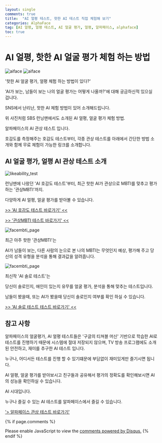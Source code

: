```yaml
---
layout: single
comments: true
title:  "AI 얼평 테스트, 핫한 AI 테스트 직접 체험해 보기"
categories: AlphaFace
tag: [AI 얼평, 얼평 테스트, AI 얼굴 평가, 얼평, 알파페이스, alphaface]
toc: true
---
```



  <!-- Google addsense -->
  <script async src="https://pagead2.googlesyndication.com/pagead/js/adsbygoogle.js?client=ca-pub-2367691231152778"
    crossorigin="anonymous"></script>
  <!-- 상단 2개 -->
  <ins class="adsbygoogle" style="display:block" data-ad-client="ca-pub-2367691231152778" data-ad-slot="7442206282"
    data-ad-format="auto" data-full-width-responsive="true"></ins>
  <script>
    (adsbygoogle = window.adsbygoogle || []).push({});
  </script>


# AI 얼평, 핫한 AI 얼굴 평가 체험 하는 방법

![aiface](/assets/img/41-1.jpg)
![aiface](/assets/img/30-1.jpg)

'핫한 AI 얼굴 평가, 얼평 체험 하는 방법이 있다?'

'AI가 보는, 남들이 보는 나의 얼굴 평가는 어떻게 나올까?'에 대해 궁금하신적 있으실 겁니다.

SNS에서 난리난, 핫한 AI 체험 방법이 있어 소개해드립니다.

위 사진처럼 SBS 런닝맨에서도 소개된 AI 얼평, 얼굴 평가 체험 방법.

알파페이스의 AI 관상 테스트 입니다.

호감도를 측정해주는 호감도 테스트부터, 각종 관상 테스트를 아래에서 간단한 방법 소개와 함께 무료 체험이 가능한 링크를 소개합니다.


## AI 얼굴 평가, 얼평 AI 관상 테스트 소개


![likeability_test](/assets/img/36-4.jpg)

런닝맨에 나왔던 'AI 호감도 테스트'부터, 최근 핫한 AI가 관상으로 MBTI를 맞추고 평가하는 '관상MBTI'까지.

다양하게 AI 얼평, 얼굴 평가를 받아볼 수 있습니다.


<a href="https://alphaface-ai.com/likeabilitytest/">>> 'AI 호감도 테스트 바로가기' <<</a>

<a href="https://alphaface-ai.com/facembti/">>> '관상MBTI 테스트 바로가기' <<</a>


![facembti_page](/assets/img/40-3.jpg)

최근 아주 핫한 '관상MBTI'는

AI가 남들이 보는, 다른 사람의 눈으로 본 나의 MBTI는 무엇인지 예상, 평가해 주고 당신의 성격 유형을 분석을 통해 결과값을 알려줍니다.

![facembti_page](/assets/img/39-4.jpg)

최신작 'AI 솔로 테스트'는

당신이 솔로인지, 애인이 있는지 유무를 얼굴 평가, 분석을 통해 맞추는 테스트입니다.

남들이 봤을때, 또는 AI가 봤을때 당신이 솔로인지 여부를 확인 하실 수 있습니다.

<a href="https://alphaface-ai.com/solotest/">>> 'AI 솔로 테스트 테스트 바로가기' <<</a>


## 참고 사항

알파페이스의 얼굴평가, AI 얼평 테스트들은 '구글의 티쳐블 머신' 기반으로 학습한 AI로 테스트를 진행하기 때문에 시스템에 절대 저장되지 않으며, TV 방송 프로그램에도 소개된 안전하고, 재미를 추구한 AI 테스트 입니다.

누구나, 어디서든 테스트를 진행 할 수 있기떄문에 부담없이 재미있게만 즐기시면 됩니다.

AI 얼평, 얼굴 평가를 받아보시고 친구들과 공유해서 평가의 정확도를 확인해보시면 AI의 성능을 확인하실 수 있습니다.

AI 시대입니다.

누구나 즐길 수 있는 AI 테스트를 알파페이스에서 즐길 수 있습니다.

<a href="https://alphaface-ai.com/">'> 알파페이스 관상 테스트 바로가기'</a>


  <!-- Google addsense -->
  <script async src="https://pagead2.googlesyndication.com/pagead/js/adsbygoogle.js?client=ca-pub-2367691231152778"
    crossorigin="anonymous"></script>
  <!-- alphaface.footer.add -->
  <ins class="adsbygoogle" style="display:block" data-ad-client="ca-pub-2367691231152778" data-ad-slot="8141421734"
    data-ad-format="auto" data-full-width-responsive="true"></ins>
  <script>
    (adsbygoogle = window.adsbygoogle || []).push({});
  </script>


{% if page.comments %}
<div id="disqus_thread"></div>
<script>
    /**
    *  RECOMMENDED CONFIGURATION VARIABLES: EDIT AND UNCOMMENT THE SECTION BELOW TO INSERT DYNAMIC VALUES FROM YOUR PLATFORM OR CMS.
    *  LEARN WHY DEFINING THESE VARIABLES IS IMPORTANT: https://disqus.com/admin/universalcode/#configuration-variables    */
    
    var disqus_config = function () {
    this.page.url = "{{ page.url | absolute_url }};";  // Replace PAGE_URL with your page's canonical URL variable
    this.page.identifier = "{{ page.id }}";; // Replace PAGE_IDENTIFIER with your page's unique identifier variable
    };
    
    (function() { // DON'T EDIT BELOW THIS LINE
    var d = document, s = d.createElement('script');
    s.src = 'https://alphafaceblog.disqus.com/embed.js';
    s.setAttribute('data-timestamp', +new Date());
    (d.head || d.body).appendChild(s);
    })();
</script>
<noscript>Please enable JavaScript to view the <a href="https://disqus.com/?ref_noscript">comments powered by Disqus.</a></noscript>
{% endif %}